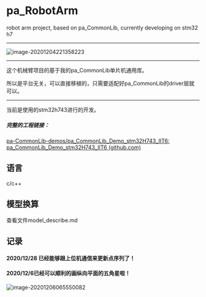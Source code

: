 # pa_RobotArm
 robot arm project, based on pa_CommonLib, currently developing on stm32 h7

------

![image-20201204221358223](http://tuchuang.hanbaoaaa.xyz/image-20201204221358223.png)

------

这个机械臂项目的基于我的pa_CommonLib单片机通用库。

所以是平台无关，可以直接移植的，只需要适配好pa_CommonLib的driver层就可以。

----------

当前是使用的stm32h743进行的开发。

##### 完整的工程链接：

[pa-CommonLib-demos/pa_CommonLib_Demo_stm32H743_IIT6: pa_CommonLib_Demo_stm32H743_IIT6 (github.com)](https://github.com/pa-CommonLib-demos/pa_CommonLib_Demo_stm32H743_IIT6)

## 语言

c/c++

## 模型换算

查看文件model_describe.md

## 记录

#### 2020/12/28 已经能够跟上位机通信来更新点序列了！

#### 2020/12/6已经可以顺利的画纵向平面的五角星啦！

![image-20201206065550082](http://tuchuang.hanbaoaaa.xyz/image-20201206065550082.png)

